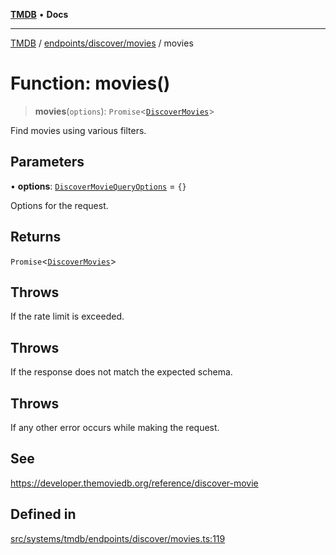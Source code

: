 [**TMDB**](../../../../README.md) • **Docs**

***

[TMDB](../../../../README.md) / [endpoints/discover/movies](../README.md) / movies

# Function: movies()

> **movies**(`options`): `Promise`\<[`DiscoverMovies`](../../../../structs/Schemas/type-aliases/DiscoverMovies.md)\>

Find movies using various filters.

## Parameters

• **options**: [`DiscoverMovieQueryOptions`](../type-aliases/DiscoverMovieQueryOptions.md) = `{}`

Options for the request.

## Returns

`Promise`\<[`DiscoverMovies`](../../../../structs/Schemas/type-aliases/DiscoverMovies.md)\>

## Throws

If the rate limit is exceeded.

## Throws

If the response does not match the expected schema.

## Throws

If any other error occurs while making the request.

## See

https://developer.themoviedb.org/reference/discover-movie

## Defined in

[src/systems/tmdb/endpoints/discover/movies.ts:119](https://github.com/Norviah/media-hub/blob/18a8c2edf600e1d27fc5173db1855dfb068c9a34/src/systems/tmdb/endpoints/discover/movies.ts#L119)
